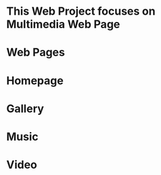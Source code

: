 # This Web Project focuses on Multimedia Web Page 

# Web Pages
  # Homepage
  # Gallery
  # Music
  # Video
